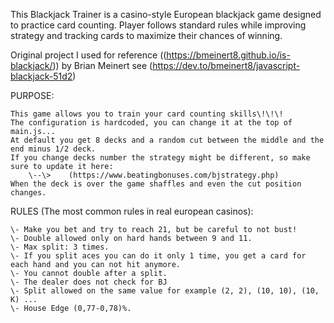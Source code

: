 This Blackjack Trainer is a casino-style European blackjack game designed to practice card counting. 
Player follows standard rules while improving strategy and tracking cards to maximize their chances of winning.

Original project I used for reference ((https://bmeinert8.github.io/is-blackjack/)) by Brian Meinert see 
(https://dev.to/bmeinert8/javascript-blackjack-51d2)

PURPOSE:

    This game allows you to train your card counting skills\!\!\!
    The configuration is hardcoded, you can change it at the top of main.js...
    At default you get 8 decks and a random cut between the middle and the end minus 1/2 deck.
    If you change decks number the strategy might be different, so make sure to update it here:
        \--\>    (https://www.beatingbonuses.com/bjstrategy.php)
    When the deck is over the game shaffles and even the cut position changes.

RULES (The most common rules in real european casinos):

    \- Make you bet and try to reach 21, but be careful to not bust!
    \- Double allowed only on hard hands between 9 and 11.
    \- Max split: 3 times.
    \- If you split aces you can do it only 1 time, you get a card for each hand and you can not hit anymore.
    \- You cannot double after a split.
    \- The dealer does not check for BJ
    \- Split allowed on the same value for example (2, 2), (10, 10), (10, K) ...
    \- House Edge (0,77-0,78)%.
